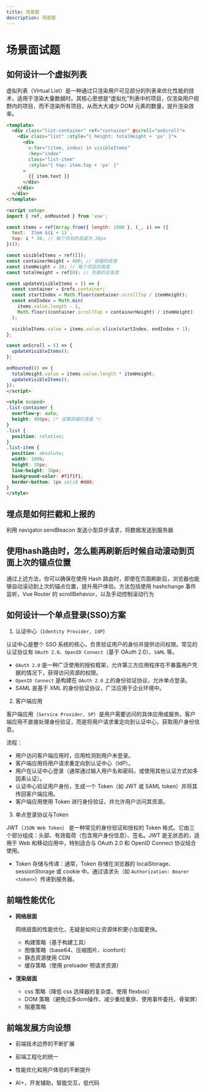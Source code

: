 ```yaml
---
title: 场景题
description: 场景题
---
```


# 场景面试题

## 如何设计一个虚拟列表

虚拟列表（Virtual List）是一种通过只渲染用户可见部分的列表来优化性能的技术，适用于渲染大量数据时。其核心思想是“虚拟化”列表中的项目，仅渲染用户视野内的项目，而不渲染所有项目，从而大大减少 DOM 元素的数量，提升渲染效率。

```html
<template>
  <div class="list-container" ref="container" @scroll="onScroll">
    <div class="list" :style="{ height: totalHeight + 'px' }">
      <div
        v-for="(item, index) in visibleItems"
        :key="index"
        class="list-item"
        :style="{ top: item.top + 'px' }"
      >
        {{ item.text }}
      </div>
    </div>
  </div>
</template>

<script setup>
import { ref, onMounted } from 'vue';

const items = ref(Array.from({ length: 1000 }, (_, i) => ({
  text: `Item ${i + 1}`,
  top: i * 30, // 每个项目的高度为 30px
})));

const visibleItems = ref([]);
const containerHeight = 400; // 容器的高度
const itemHeight = 30; // 每个项目的高度
const totalHeight = ref(0); // 列表的总高度

const updateVisibleItems = () => {
  const container = $refs.container;
  const startIndex = Math.floor(container.scrollTop / itemHeight);
  const endIndex = Math.min(
    items.value.length - 1,
    Math.floor((container.scrollTop + containerHeight) / itemHeight)
  );

  visibleItems.value = items.value.slice(startIndex, endIndex + 1);
};

const onScroll = () => {
  updateVisibleItems();
};

onMounted(() => {
  totalHeight.value = items.value.length * itemHeight;
  updateVisibleItems();
});
</script>

<style scoped>
.list-container {
  overflow-y: auto;
  height: 400px; /* 设置容器的高度 */
}
.list {
  position: relative;
}
.list-item {
  position: absolute;
  width: 100%;
  height: 30px;
  line-height: 30px;
  background-color: #f1f1f1;
  border-bottom: 1px solid #ddd;
}
</style>

```

## 埋点是如何拦截和上报的

利用 navigator.sendBeacon 发送小型异步请求，将数据发送到服务器

## 使用hash路由时，怎么能再刷新后时候自动滚动到页面上次的锚点位置

通过上述方法，你可以确保在使用 Hash 路由时，即使在页面刷新后，浏览器也能够自动滚动到上次的锚点位置，提升用户体验。方法包括使用 hashchange 事件监听，Vue Router 的 scrollBehavior，以及手动控制滚动行为

## 如何设计一个单点登录(SSO)方案

1. 认证中心（`Identity Provider, IdP`）

认证中心是整个 SSO 系统的核心，负责验证用户的身份并提供访问权限。常见的认证协议有 `OAuth 2.0`、`OpenID Connect`（基于 OAuth 2.0）、`SAML` 等。

* `OAuth 2.0` 是一种广泛使用的授权框架，允许第三方应用程序在不暴露用户凭据的情况下，获得访问资源的权限。
* `OpenID Connect` 是构建在 `OAuth 2.0` 上的身份验证协议，允许单点登录。
* SAML 是基于 XML 的身份验证协议，广泛应用于企业环境中。

2. 客户端应用

客户端应用（`Service Provider, SP`）是用户需要访问的具体应用或服务。客户端应用不直接处理身份验证，而是将用户请求重定向到认证中心，获取用户身份信息。

流程：

* 用户访问客户端应用时，应用检测到用户未登录。
* 客户端应用将用户请求重定向到认证中心（IdP）。
* 用户在认证中心登录（通常通过输入用户名和密码，或使用其他认证方式如多因素认证）。
* 认证中心验证用户身份，生成一个 Token（如 JWT 或 SAML token）并将其传回客户端应用。
* 客户端应用使用 Token 进行身份验证，并允许用户访问其资源。

3. 单点登录协议与Token

JWT（`JSON Web Token`） 是一种常见的身份验证和授权的 Token 格式。它由三个部分组成：头部、有效载荷（包含用户身份信息）、签名。JWT 是无状态的，适用于 Web 和移动应用中，特别适合与 OAuth 2.0 和 OpenID Connect 协议结合使用。

* Token 存储与传递：通常，Token 存储在浏览器的 localStorage、sessionStorage 或  cookie 中。通过请求头（如 `Authorization: Bearer <token>`）传递到服务器。

## 前端性能优化

* **网络层面**

  网络层面的性能优化，无疑是如何让资源体积更小加载更快。

  * 构建策略（基于构建工具）
  * 图像策略（base64、压缩图片、iconfont）
  * 静态资源使用 CDN
  * 缓存策略（使用 preloader 预请求资源）

* **渲染层面**

  * css 策略（降低 css 选择器的复杂度、使用 flexbox）
  * DOM 策略（避免过多dom操作、减少重绘重排、使用事件委托、骨架屏）
  * 阻塞策略

## 前端发展方向设想

* 前端技术边界的不断扩展

* 前端工程化的统一

* 性能优化和用户体验的不断提升

* AI+，开发辅助，智能交互，低代码
